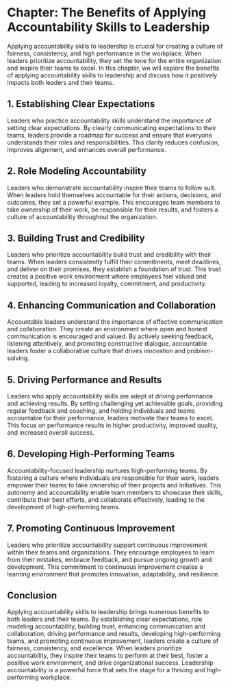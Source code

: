Chapter: The Benefits of Applying Accountability Skills to Leadership
=====================================================================

Applying accountability skills to leadership is crucial for creating a culture of fairness, consistency, and high performance in the workplace. When leaders prioritize accountability, they set the tone for the entire organization and inspire their teams to excel. In this chapter, we will explore the benefits of applying accountability skills to leadership and discuss how it positively impacts both leaders and their teams.

**1. Establishing Clear Expectations**
--------------------------------------

Leaders who practice accountability skills understand the importance of setting clear expectations. By clearly communicating expectations to their teams, leaders provide a roadmap for success and ensure that everyone understands their roles and responsibilities. This clarity reduces confusion, improves alignment, and enhances overall performance.

**2. Role Modeling Accountability**
-----------------------------------

Leaders who demonstrate accountability inspire their teams to follow suit. When leaders hold themselves accountable for their actions, decisions, and outcomes, they set a powerful example. This encourages team members to take ownership of their work, be responsible for their results, and fosters a culture of accountability throughout the organization.

**3. Building Trust and Credibility**
-------------------------------------

Leaders who prioritize accountability build trust and credibility with their teams. When leaders consistently fulfill their commitments, meet deadlines, and deliver on their promises, they establish a foundation of trust. This trust creates a positive work environment where employees feel valued and supported, leading to increased loyalty, commitment, and productivity.

**4. Enhancing Communication and Collaboration**
------------------------------------------------

Accountable leaders understand the importance of effective communication and collaboration. They create an environment where open and honest communication is encouraged and valued. By actively seeking feedback, listening attentively, and promoting constructive dialogue, accountable leaders foster a collaborative culture that drives innovation and problem-solving.

**5. Driving Performance and Results**
--------------------------------------

Leaders who apply accountability skills are adept at driving performance and achieving results. By setting challenging yet achievable goals, providing regular feedback and coaching, and holding individuals and teams accountable for their performance, leaders motivate their teams to excel. This focus on performance results in higher productivity, improved quality, and increased overall success.

**6. Developing High-Performing Teams**
---------------------------------------

Accountability-focused leadership nurtures high-performing teams. By fostering a culture where individuals are responsible for their work, leaders empower their teams to take ownership of their projects and initiatives. This autonomy and accountability enable team members to showcase their skills, contribute their best efforts, and collaborate effectively, leading to the development of high-performing teams.

**7. Promoting Continuous Improvement**
---------------------------------------

Leaders who prioritize accountability support continuous improvement within their teams and organizations. They encourage employees to learn from their mistakes, embrace feedback, and pursue ongoing growth and development. This commitment to continuous improvement creates a learning environment that promotes innovation, adaptability, and resilience.

**Conclusion**
--------------

Applying accountability skills to leadership brings numerous benefits to both leaders and their teams. By establishing clear expectations, role modeling accountability, building trust, enhancing communication and collaboration, driving performance and results, developing high-performing teams, and promoting continuous improvement, leaders create a culture of fairness, consistency, and excellence. When leaders prioritize accountability, they inspire their teams to perform at their best, foster a positive work environment, and drive organizational success. Leadership accountability is a powerful force that sets the stage for a thriving and high-performing workplace.
